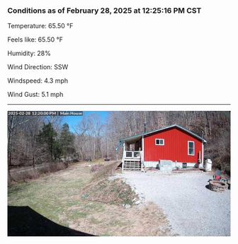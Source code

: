 ### Conditions as of February 28, 2025 at 12:25:16 PM CST 

Temperature: 65.50 &deg;F

Feels like: 65.50 &deg;F

Humidity: 28%

Wind Direction: SSW

Windspeed: 4.3 mph

Wind Gust: 5.1 mph

---

<img src="./images/latest.jpeg"/>

